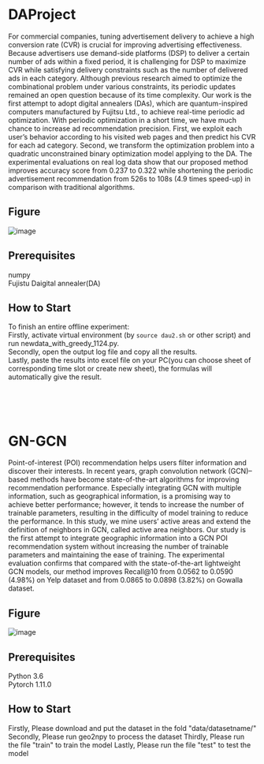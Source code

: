 # DAProject
For commercial companies, tuning advertisement delivery to achieve a high conversion rate (CVR) is crucial 
for improving advertising effectiveness. Because advertisers use demand-side platforms (DSP) to deliver a 
certain number of ads within a fixed period, it is challenging for DSP to maximize CVR while satisfying 
delivery constraints such as the number of delivered ads in each category. Although previous research aimed 
to optimize the combinational problem under various constraints, its periodic updates remained an open 
question because of its time complexity. Our work is the first attempt to adopt digital annealers (DAs), which 
are quantum-inspired computers manufactured by Fujitsu Ltd., to achieve real-time periodic ad optimization. 
With periodic optimization in a short time, we have much chance to increase ad recommendation precision. 
First, we exploit each user’s behavior according to his visited web pages and then predict his CVR for each 
ad category. Second, we transform the optimization problem into a quadratic unconstrained binary 
optimization model applying to the DA. The experimental evaluations on real log data show that our proposed 
method improves accuracy score from 0.237 to 0.322 while shortening the periodic advertisement 
recommendation from 526s to 108s (4.9 times speed-up) in comparison with traditional algorithms.

## Figure
![image](https://github.com/bakubonmo/Rec/assets/122580605/d2d2f1b9-9fd9-49a4-a05f-3b8c25a1c5d1)




## Prerequisites
numpy<br>
Fujistu Daigital annealer(DA)


## How to Start
To finish an entire offline experiment: <br>
Firstly, activate virtual environment (by ```source dau2.sh``` or other script) and run newdata_with_greedy_1124.py. <br>
Secondly, open the output log file and copy all the results. <br>
Lastly, paste the results into excel file on your PC(you can choose sheet of corresponding time slot or create new sheet), the formulas will automatically give the result.



<br><br><br>
# GN-GCN
Point-of-interest (POI) recommendation helps users filter information and discover their interests. In recent years, 
graph convolution network (GCN)– based methods have become state-of-the-art algorithms for improving recommendation performance. 
Especially integrating GCN with multiple information, such as geographical information, is a promising way to achieve better performance;
however, it tends to increase the number of trainable parameters, resulting in the difficulty of model training to reduce the performance. 
In this study, we mine users’ active areas and extend the definition of neighbors in GCN, called active area neighbors. 
Our study is the first attempt to integrate geographic information into a GCN POI recommendation system without increasing 
the number of trainable parameters and maintaining the ease of training. The experimental evaluation confirms that compared 
with the state-of-the-art lightweight GCN models, our method improves Recall@10 from 0.0562 to 0.0590 (4.98%) on Yelp dataset and from 0.0865 to 0.0898 (3.82%) on Gowalla dataset.


## Figure
![image](https://github.com/bakubonmo/Rec/assets/122580605/3d673f5a-4058-458c-9655-32135adf8b30)




## Prerequisites
Python 3.6 <br>
Pytorch 1.11.0



## How to Start
Firstly, Please download and put the dataset in the fold "data/datasetname/"
Secondly, Please run geo2npy to process the dataset
Thirdly, Please run the file "train" to train the model 
Lastly, Please run the file "test" to test the model 



